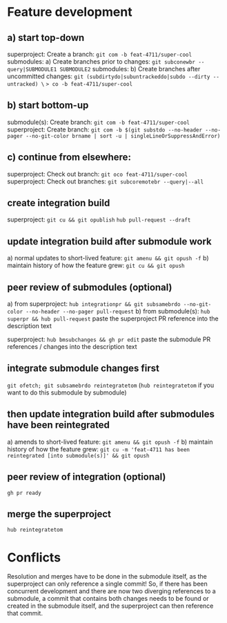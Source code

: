 # Feature development
## a) start top-down
superproject: Create a branch: `git com -b feat-4711/super-cool`
submodules: a) Create branches prior to changes:
	       `git subconewbr --query|SUBMODULE1 SUBMODULE2`
submodules: b) Create branches after uncommitted changes:
	       `git (subdirtydo|subuntrackeddo|subdo --dirty --untracked) \`
	       `> co -b feat-4711/super-cool`
## b) start bottom-up
submodule(s): Create branch: `git com -b feat-4711/super-cool`
superproject: Create branch: `git com -b $(git substdo --no-header --no-pager --no-git-color brname | sort -u | singleLineOrSuppressAndError)`
## c) continue from elsewhere:
superproject: Check out branch:   `git oco feat-4711/super-cool`
superproject: Check out branches: `git subcoremotebr --query|--all`

## create integration build
superproject: `git cu && git opublish`
`hub pull-request --draft`

## update integration build after submodule work
a) normal updates to short-lived feature: `git amenu && git opush -f`
b) maintain history of how the feature grew: `git cu && git opush`

## peer review of submodules (optional)
a) from superproject: `hub integrationpr && git subsamebrdo --no-git-color --no-header --no-pager pull-request`
b) from submodule(s): `hub superpr && hub pull-request`
paste the superproject PR reference into the description text

superproject: `hub bmsubchanges && gh pr edit`
paste the submodule PR references / changes into the description text

## integrate submodule changes first
`git ofetch; git subsamebrdo reintegratetom` (`hub reintegratetom` if you want to do this submodule by submodule)
## then update integration build after submodules have been reintegrated
a) amends to short-lived feature: `git amenu && git opush -f`
b) maintain history of how the feature grew: `git cu -m 'feat-4711 has been reintegrated [into submodule(s)]' && git opush`

## peer review of integration (optional)
`gh pr ready`

## merge the superproject
`hub reintegratetom`

# Conflicts
Resolution and merges have to be done in the submodule itself, as the
superproject can only reference a single commit! So, if there has been
concurrent development and there are now two diverging references to a
submodule, a commit that contains both changes needs to be found or created in
the submodule itself, and the superproject can then reference that commit.
